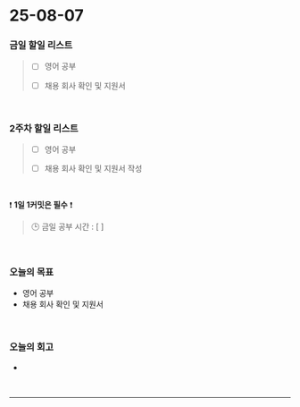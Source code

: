 # 25-08-07

### 금일 할일 리스트
> - [ ] 영어 공부
>
> - [ ] 채용 회사 확인 및 지원서

<br/>

### 2주차 할일 리스트
> - [ ] 영어 공부
>
> - [ ] 채용 회사 확인 및 지원서 작성

<br/>

❗ **1일 1커밋은 필수** ❗

> 🕒 금일 공부 시간 : [ ]

<br/>

### 오늘의 목표
- 영어 공부
- 채용 회사 확인 및 지원서 

<br>

### 오늘의 회고
- 


<br/>

---
